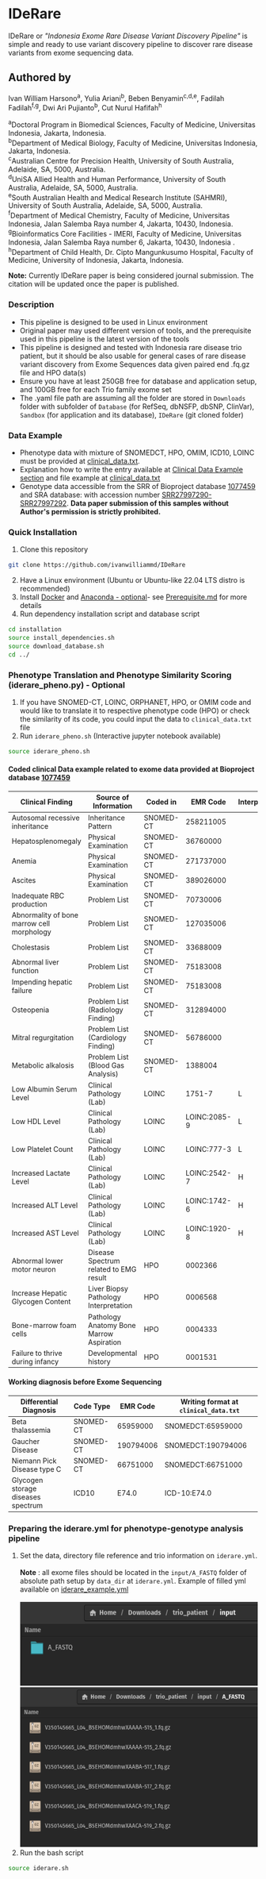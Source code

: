 # IDeRare

IDeRare or *"Indonesia Exome Rare Disease Variant Discovery Pipeline"* is simple and ready to use variant discovery pipeline to discover rare disease variants from exome sequencing data.

## Authored by 
Ivan William Harsono<sup>a</sup>, Yulia Ariani<sup>b</sup>, Beben Benyamin<sup>c,d,e</sup>, Fadilah Fadilah<sup>f,g</sup>, Dwi Ari Pujianto<sup>b</sup>, Cut Nurul Hafifah<sup>h</sup>

<sup>a</sup>Doctoral Program in Biomedical Sciences, Faculty of Medicine, Universitas Indonesia, Jakarta, Indonesia.<br> 
<sup>b</sup>Department of Medical Biology, Faculty of Medicine, Universitas Indonesia, Jakarta, Indonesia.<br> 
<sup>c</sup>Australian Centre for Precision Health, University of South Australia, Adelaide, SA, 5000, Australia. <br>
<sup>d</sup>UniSA Allied Health and Human Performance, University of South Australia, Adelaide, SA, 5000, Australia. <br>
<sup>e</sup>South Australian Health and Medical Research Institute (SAHMRI), University of South Australia, Adelaide, SA, 5000, Australia. <br>
<sup>f</sup>Department of Medical Chemistry, Faculty of Medicine, Universitas Indonesia, Jalan Salemba Raya number 4, Jakarta, 10430, Indonesia.<br>
<sup>g</sup>Bioinformatics Core Facilities - IMERI, Faculty of Medicine, Universitas Indonesia, Jalan Salemba Raya number 6, Jakarta, 10430, Indonesia .<br>
<sup>h</sup>Department of Child Health, Dr. Cipto Mangunkusumo Hospital, Faculty of Medicine, University of Indonesia, Jakarta, Indonesia. <br>


**Note:** Currently IDeRare paper is being considered journal submission. The citation will be updated once the paper is published.

### Description
- This pipeline is designed to be used in Linux environment
- Original paper may used different version of tools, and the prerequisite used in this pipeline is the latest version of the tools
- This pipeline is designed and tested with Indonesia rare disease trio patient, but it should be also usable for general cases of rare disease variant discovery from Exome Sequences data given paired end .fq.gz file and HPO data(s)
- Ensure you have at least 250GB free for database and application setup, and 100GB free for each Trio family exome set
- The .yaml file path are assuming all the folder are stored in ```Downloads``` folder with subfolder of ```Database``` (for RefSeq, dbNSFP, dbSNP, ClinVar), ```Sandbox``` (for application and its database), ```IDeRare``` (git cloned folder)

### Data Example
- Phenotype data with mixture of SNOMEDCT, HPO, OMIM, ICD10, LOINC must be provided at [clinical_data.txt](clinical_data.txt).
- Explanation how to write the entry available at [Clinical Data Example section](#clinical-data-example) and file example at [clinical_data.txt](example/clinical_data_example.txt)
- Genotype data accessible from the SRR of Bioproject database [1077459](https://www.ncbi.nlm.nih.gov/bioproject/1077459) and SRA database: with accession number [SRR27997290-SRR27997292](https://www.ncbi.nlm.nih.gov/sra?linkname=bioproject_sra_all&from_uid=1077459). **Data paper submission of this samples without Author's permission is strictly prohibited.**

### Quick Installation
1. Clone this repository
```bash
git clone https://github.com/ivanwilliammd/IDeRare
```
2. Have a Linux environment (Ubuntu or Ubuntu-like 22.04 LTS distro is recommended)
3. Install [Docker](https://docs.docker.com/engine/install/ubuntu/) and [Anaconda - optional](https://docs.conda.io/projects/conda/en/latest/user-guide/install/linux.html)- see [Prerequisite.md](installation/Prerequisite.md) for more details
4. Run dependency installation script and database script
```bash
cd installation
source install_dependencies.sh
source download_database.sh
cd ../
```

### Phenotype Translation and Phenotype Similarity Scoring (iderare_pheno.py) - Optional
1. If you have SNOMED-CT, LOINC, ORPHANET, HPO, or OMIM code and would like to translate it to respective phenotype code (HPO) or check the similarity of its code, you could input the data to  ```clinical_data.txt``` file 
2. Run ```iderare_pheno.sh``` (Interactive jupyter notebook available)
```bash
source iderare_pheno.sh
```

<a id="clinical-data-example"></a>
#### Coded clinical Data example related to exome data provided at Bioproject database [1077459](https://www.ncbi.nlm.nih.gov/bioproject/1077459)
| Clinical Finding | Source of Information | Coded in | EMR Code | Interpretation | Writing format at ```clinical_data.txt``` |
|----------------------|------|------|----------|----------|----------|
| Autosomal recessive inheritance | Inheritance Pattern | SNOMED-CT  | 258211005 | |SNOMEDCT:258211005 |
| Hepatosplenomegaly | Physical Examination | SNOMED-CT | 36760000 | | SNOMEDCT:36760000 |
| Anemia | Physical Examination | SNOMED-CT | 271737000 | | SNOMEDCT:271737000 |
| Ascites | Physical Examination | SNOMED-CT | 389026000 | |SNOMEDCT:389026000 |
| Inadequate RBC production | Problem List | SNOMED-CT | 70730006 | |SNOMEDCT:70730006 |
| Abnormality of bone marrow cell morphology | Problem List | SNOMED-CT | 127035006 | |SNOMEDCT:127035006 |
| Cholestasis | Problem List | SNOMED-CT | 33688009 | |SNOMEDCT:33688009  |
| Abnormal liver function | Problem List | SNOMED-CT | 75183008 | |SNOMEDCT:75183008 |
| Impending hepatic failure | Problem List | SNOMED-CT | 75183008 | |SNOMEDCT:75183008 |
| Osteopenia | Problem List (Radiology Finding) | SNOMED-CT | 312894000 | |SNOMEDCT:312894000 |
| Mitral regurgitation | Problem List (Cardiology Finding) | SNOMED-CT | 56786000 | |SNOMEDCT:56786000 |
| Metabolic alkalosis | Problem List (Blood Gas Analysis) | SNOMED-CT | 1388004 | | SNOMEDCT:1388004 |
| Low Albumin Serum Level | Clinical Pathology (Lab) | LOINC | 1751-7 | L | LOINC:1751-7|L |
| Low HDL Level | Clinical Pathology (Lab) | LOINC | LOINC:2085-9 | L | LOINC:2085-9|L |
| Low Platelet Count | Clinical Pathology (Lab) | LOINC | LOINC:777-3 | L | LOINC:777-3|L |
| Increased Lactate Level | Clinical Pathology (Lab) | LOINC | LOINC:2542-7 | H | LOINC:2542-7|H |
| Increased ALT Level | Clinical Pathology (Lab) | LOINC | LOINC:1742-6 | H | LOINC:1742-6|H |
| Increased AST Level | Clinical Pathology (Lab) | LOINC | LOINC:1920-8 | H | LOINC:1920-8|H |
| Abnormal lower motor neuron | Disease Spectrum related to EMG result | HPO | 0002366 | | HP:0002366 |
| Increase Hepatic Glycogen Content | Liver Biopsy Pathology Interpretation | HPO | 0006568 | | HP:0006568 |
| Bone-marrow foam cells | Pathology Anatomy Bone Marrow Aspiration | HPO | 0004333 | | HP:0004333 |
| Failure to thrive during infancy | Developmental history | HPO | 0001531 | | HP:0001531 |

#### Working diagnosis before Exome Sequencing
| Differential Diagnosis | Code Type | EMR Code | Writing format at ```clinical_data.txt``` |
|----------------------|------|----------|----------|
| Beta thalassemia | SNOMED-CT | 65959000 |SNOMEDCT:65959000 |
| Gaucher Disease | SNOMED-CT | 190794006 |SNOMEDCT:190794006 |
| Niemann Pick Disease type C | SNOMED-CT | 66751000 |SNOMEDCT:66751000 |
| Glycogen storage diseases spectrum | ICD10 | E74.0 | ICD-10:E74.0 |

### Preparing the iderare.yml for phenotype-genotype analysis pipeline
1. Set the data, directory file reference and trio information on ```iderare.yml```.<br><br> 
**Note** : all exome files should be located in the ```input/A_FASTQ``` folder of absolute path setup by ```data_dir``` at ```iderare.yml```. Example of filled yml available on [iderare_example.yml](example/iderare_example.yml)
<br><br>
![File Structure](picture/01.png)
![Example File](picture/02.png)
1. Run the bash script
```bash
source iderare.sh
```